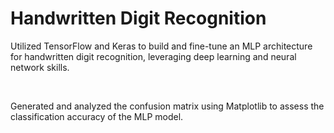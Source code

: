 # Handwritten Digit Recognition
<p>Utilized TensorFlow and Keras to build and fine-tune an MLP architecture for handwritten digit recognition, leveraging deep learning and neural network skills.</p><br> 
<p>Generated and analyzed the confusion matrix using Matplotlib to assess the classification accuracy of the MLP model.</p>
